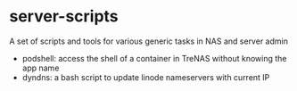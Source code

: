 # server-scripts
A set of scripts and tools for various generic tasks in NAS and server admin
- podshell: access the shell of a container in TreNAS without knowing the app name
- dyndns: a bash script to update linode nameservers with current IP
